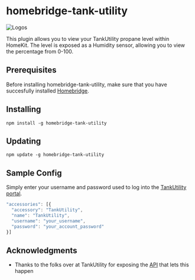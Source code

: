 # homebridge-tank-utility

<img src="https://i.imgur.com/NoovT90.png" align="center" alt="Logos">

This plugin allows you to view your TankUtility propane level within HomeKit. The level is exposed as a Humidity sensor, allowing you to view the percentage from 0-100.

## Prerequisites
Before installing homebridge-tank-utility, make sure that you have succesfully installed [Homebridge](https://github.com/nfarina/homebridge#installation).

## Installing
`npm install -g homebridge-tank-utility`

## Updating
`npm update -g homebridge-tank-utility`

## Sample Config
Simply enter your username and password used to log into the [TankUtility portal](https://app.tankutility.com/#!/login).
```js
"accessories": [{
  "accessory": "TankUtility",
  "name": "TankUtility",
  "username": "your_username",
  "password": "your_account_password"
}]
```

## Acknowledgments
* Thanks to the folks over at TankUtility for exposing the [API](http://apidocs.tankutility.com) that lets this happen
